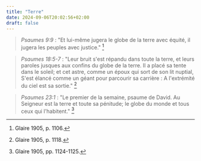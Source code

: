```yaml
---
title: "Terre"
date: 2024-09-06T20:02:56+02:00
draft: false
---
```



> *Psaumes 9:9* : "Et lui-même jugera le globe de la terre avec équité, il jugera les peuples avec justice." [^1]

[^1]: Glaire 1905, p. 1106.

> *Psaumes 18:5-7* : "Leur bruit s'est répandu dans toute la terre, et leurs paroles jusques aux confins du globe de la terre. Il a placé sa tente dans le soleil; et cet astre, comme un époux qui sort de son lit nuptial, S'est élancé comme un géant pour parcourir sa carrière : A l'extrémité du ciel est sa sortie." [^2]

[^2]: Glaire 1905, p. 1118.

> *Psaumes 23:1* : "Le premier de la semaine, psaume de David. Au Seigneur est la terre et toute sa pénitude; le globe du monde et tous ceux qui l'habitent." [^3]

[^3]: Glaire 1905, pp. 1124-1125.

